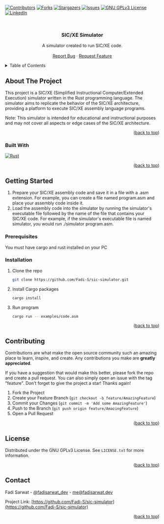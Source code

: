 <a name="readme-top"></a>

<!-- PROJECT SHIELDS -->
[![Contributors][contributors-shield]][contributors-url]
[![Forks][forks-shield]][forks-url]
[![Stargazers][stars-shield]][stars-url]
[![Issues][issues-shield]][issues-url]
[![GNU GPLv3 License][license-shield]][license-url]
[![LinkedIn][linkedin-shield]][linkedin-url]


<!-- PROJECT LOGO -->
<br />
<div align="center">
<h3 align="center">SIC/XE Simulator</h3>

  <p align="center">
    A simulator created to run SIC/XE code.
    <br />
    <br />
    <a href="https://github.com/Fadi-S/sic-simulator/issues">Report Bug</a>
    ·
    <a href="https://github.com/Fadi-S/sic-simulator/issues">Request Feature</a>
  </p>
</div>



<!-- TABLE OF CONTENTS -->
<details>
  <summary>Table of Contents</summary>
  <ol>
    <li>
      <a href="#about-the-project">About The Project</a>
      <ul>
        <li><a href="#built-with">Built With</a></li>
      </ul>
    </li>
    <li>
      <a href="#getting-started">Getting Started</a>
      <ul>
        <li><a href="#prerequisites">Prerequisites</a></li>
        <li><a href="#installation">Installation</a></li>
      </ul>
    </li>
    <li><a href="#contributing">Contributing</a></li>
    <li><a href="#license">License</a></li>
    <li><a href="#contact">Contact</a></li>
  </ol>
</details>



<!-- ABOUT THE PROJECT -->
## About The Project

This project is a SIC/XE (Simplified Instructional Computer/Extended Execution) simulator written in the Rust programming language. The simulator aims to replicate the behavior of the SIC/XE architecture, providing a platform to execute SIC/XE assembly language programs.

Note:
This simulator is intended for educational and instructional purposes and may not cover all aspects or edge cases of the SIC/XE architecture.

<p align="right">(<a href="#readme-top">back to top</a>)</p>



### Built With

[![Rust][rust-shield]][rust-url]

<p align="right">(<a href="#readme-top">back to top</a>)</p>



<!-- GETTING STARTED -->
## Getting Started

1) Prepare your SIC/XE assembly code and save it in a file with a .asm extension. For example, you can create a file named program.asm and place your assembly code inside it.
2) Load the assembly code into the simulator by running the simulator's executable file followed by the name of the file that contains your SIC/XE code. For example, if the simulator's executable file is named simulator, you would run ./simulator program.asm.

### Prerequisites

You must have cargo and rust installed on your PC

### Installation

1. Clone the repo
   ```sh
   git clone https://github.com/Fadi-S/sic-simulator.git
   ```
2. Install Cargo packages
   ```sh
   cargo install
   ```
3. Run program
   ```sh
   cargo run -- examples/code.asm
   ```

<p align="right">(<a href="#readme-top">back to top</a>)</p>



<!-- CONTRIBUTING -->
## Contributing

Contributions are what make the open source community such an amazing place to learn, inspire, and create.
Any contributions you make are **greatly appreciated**.

If you have a suggestion that would make this better, please fork the repo and create a pull request. You can also simply open an issue with the tag "feature".
Don't forget to give the project a star! Thanks again!

1. Fork the Project
2. Create your Feature Branch (`git checkout -b feature/AmazingFeature`)
3. Commit your Changes (`git commit -m 'Add some AmazingFeature'`)
4. Push to the Branch (`git push origin feature/AmazingFeature`)
5. Open a Pull Request

<p align="right">(<a href="#readme-top">back to top</a>)</p>



<!-- LICENSE -->
## License

Distributed under the GNU GPLv3 License. See `LICENSE.txt` for more information.

<p align="right">(<a href="#readme-top">back to top</a>)</p>



<!-- CONTACT -->
## Contact

Fadi Sarwat - [@fadisarwat_dev](https://twitter.com/fadisarwat_dev) - me@fadisarwat.dev

Project Link: [https://github.com/Fadi-S/sic-simulator](https://github.com/Fadi-S/sic-simulator)

<p align="right">(<a href="#readme-top">back to top</a>)</p>


<!-- MARKDOWN LINKS & IMAGES -->
<!-- https://www.markdownguide.org/basic-syntax/#reference-style-links -->
[contributors-shield]: https://img.shields.io/github/contributors/Fadi-S/sic-simulator.svg?style=for-the-badge
[contributors-url]: https://github.com/Fadi-S/sic-simulator/graphs/contributors
[forks-shield]: https://img.shields.io/github/forks/Fadi-S/sic-simulator.svg?style=for-the-badge
[forks-url]: https://github.com/Fadi-S/sic-simulator/network/members
[stars-shield]: https://img.shields.io/github/stars/Fadi-S/sic-simulator.svg?style=for-the-badge
[stars-url]: https://github.com/Fadi-S/sic-simulator/stargazers
[issues-shield]: https://img.shields.io/github/issues/Fadi-S/sic-simulator.svg?style=for-the-badge
[issues-url]: https://github.com/Fadi-S/sic-simulator/issues
[license-shield]: https://img.shields.io/github/license/Fadi-S/sic-simulator.svg?style=for-the-badge
[license-url]: https://github.com/Fadi-S/sic-simulator/blob/master/LICENSE.txt
[linkedin-shield]: https://img.shields.io/badge/-LinkedIn-black.svg?style=for-the-badge&logo=linkedin&colorB=555
[linkedin-url]: https://linkedin.com/in/fadi-sarwat-43110a200
[rust-url]: https://www.rust-lang.org
[rust-shield]: https://www.rust-lang.org/static/images/rust-logo-blk.svg
